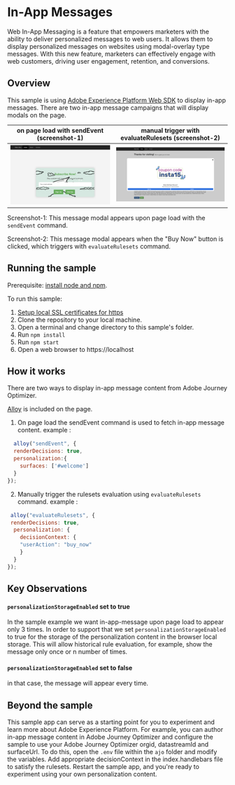 # In-App Messages
Web In-App Messaging is a feature that empowers marketers with the ability to deliver personalized messages to web users. It allows them to display personalized messages on websites using modal-overlay type messages. With this new feature, marketers can effectively engage with web customers, driving user engagement, retention, and conversions.

## Overview

This sample is using [Adobe Experience Platform Web SDK](https://experienceleague.adobe.com/docs/experience-platform/edge/home.html) to display in-app messages.
There are two in-app message campaigns that will display modals on the page. 

| on page load with sendEvent     (screenshot-1)                    | manual trigger with  evaluateRulesets  (screenshot-2)      |
|-------------------------------------------------------------------|------------------------------------------------------------|
| <img src="../../.assets/in-app-message-custom.png"  width="800"/> | <img src="../../.assets/in-app-message1.png" width="800"/> |



Screenshot-1: This message modal appears upon page load with the `sendEvent` command.

Screenshot-2: This message modal appears when the "Buy Now" button is clicked, which triggers with `evaluateRulesets` command.

## Running the sample
Prerequisite: [install node and npm](https://docs.npmjs.com/downloading-and-installing-node-js-and-npm).

To run this sample:
1. [Setup local SSL certificates for https](https://github.com/adobe/alloy-samples/blob/main/LocalSSLCertificateSetup.md)
2. Clone the repository to your local machine.
3. Open a terminal and change directory to this sample's folder.
4. Run `npm install`
5. Run `npm start`
6. Open a web browser to https://localhost

## How it works

There are two ways to display in-app message content from Adobe Journey Optimizer.

[Alloy](https://experienceleague.adobe.com/docs/experience-platform/edge/home.html) is included on the page.
1. On page load the sendEvent command is used to fetch in-app message content.
   example :

```js 
  alloy("sendEvent", {
  renderDecisions: true,
  personalization:{
    surfaces: ['#welcome']
  }
});
```


2. Manually trigger the rulesets evaluation using `evaluateRulesets` command.
   example : 
   
 ```js
  alloy("evaluateRulesets", {
  renderDecisions: true,
   personalization: {
     decisionContext: { 
     "userAction": "buy_now"
     }
   }
});
```

## Key Observations
####  `personalizationStorageEnabled` set to true
In the sample example we want in-app-message upon page load to appear only 3 times.
In order to support that we set `personalizationStorageEnabled` to true for the storage of the personalization content in the browser local storage. 
This will allow historical rule evaluation, for example, show the message only once or n number of times.

####  `personalizationStorageEnabled` set to false
in that case, the message will appear every time.

## Beyond the sample

This sample app can serve as a starting point for you to experiment and learn more about Adobe Experience Platform.
For example, you can  author in-app message content in Adobe Journey Optimizer and configure the sample to use your Adobe Journey Optimizer orgid,  datastreamId and surfaceUrl.
To do this, open the `.env` file within the `ajo` folder and modify the variables. Add appropriate decisionContext  in the index.handlebars file to satisfy the rulesets.
Restart the sample app, and you're ready to experiment using your own personalization content.
